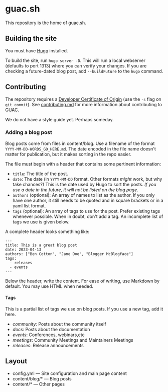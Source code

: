 # guac.sh

This repository is the home of guac.sh.

## Building the site

You must have [Hugo](https://gohugo.io/) installed.

To build the site, run `hugo server -D`.
This will run a local webserver (defaults to port 1313) where you can verify your changes.
If you are checking a future-dated blog post, add `--buildFuture` to the `hugo` command.

## Contributing

The repository requires a [Developer Certificate of Origin](https://developercertificate.org/) (use the `-s` flag on `git commit`).
See [contributing.md](contributing.md) for more information about contributing to GUAC.

We do not have a style guide yet.
Perhaps someday.

### Adding a blog post

Blog posts come from files in content/blog.
Use a filename of the format `YYYY-MM-DD-WORDS_GO_HERE.md`.
The date encoded in the file name doesn't matter for publication, but it makes sorting in the repo easier.

The file must begin with a header that contains some pertinent information:

* `title`: The title of the post.
* `date`: The date (in `YYYY-MM-DD` format.
Other formats *might* work, but why take chances?)
This is the date used by Hugo to sort the posts.
*If you use a date in the future, it will not be listed on the blog page.*
* `authors` (optional): An array of names to list as the author.
If you only have one author, it still needs to be quoted and in square brackets or in a yaml list format.
* `tags` (optional): An array of tags to use for the post.
Prefer existing tags whenever possible.
When in doubt, don't add a tag.
An incomplete list of tags we use is given below.

A complete header looks something like:

```
---
title: This is a great blog post
date: 2023-04-13
authors: ["Ben Cotton", "Jane Doe", "Blogger McBlogface"]
tags:
  - releases
  - events
---
```

Below the header, write the content.
For ease of writing, use Markdown by default.
You may use HTML when needed.

#### Tags

This is a partial list of tags we use on blog posts.
If you use a new tag, add it here.

* *community*: Posts about the community itself
* *docs*: Posts about the documentation
* *events*: Conferences, webinars,etc
* *meetings*: Community Meetings and Maintainers Meetings
* *releases*: Release announcements

## Layout

* config.yml — Site configuration and main page content
* content/blog/* — Blog posts
* content/* — Other pages
